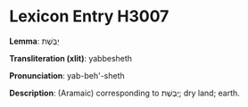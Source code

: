 # Lexicon Entry H3007

**Lemma**: יַבֶּשֶׁת

**Transliteration (xlit)**: yabbesheth

**Pronunciation**: yab-beh'-sheth

**Description**:
(Aramaic) corresponding to יַבֶּשֶׁת; dry land; earth.
